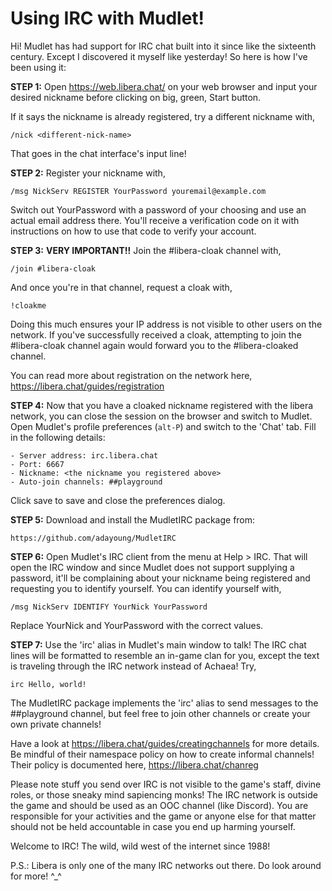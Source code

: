 Using IRC with Mudlet!
======================

Hi! Mudlet has had support for IRC chat built into it since like the
sixteenth century. Except I discovered it myself like yesterday! So here
is how I've been using it:

**STEP 1:** Open https://web.libera.chat/ on your web browser and input
your desired nickname before clicking on big, green, Start button.

If it says the nickname is already registered, try a different nickname
with,

    /nick <different-nick-name>

That goes in the chat interface's input line!

**STEP 2:** Register your nickname with,

    /msg NickServ REGISTER YourPassword youremail@example.com

Switch out YourPassword with a password of your choosing and use an
actual email address there. You'll receive a verification code on it
with instructions on how to use that code to verify your account.

**STEP 3:** __VERY IMPORTANT!!__ Join the #libera-cloak channel with,

    /join #libera-cloak

And once you're in that channel, request a cloak with,

    !cloakme

Doing this much ensures your IP address is not visible to other users on
the network. If you've successfully received a cloak, attempting to join
the #libera-cloak channel again would forward you to the #libera-cloaked
channel.

You can read more about registration on the network here, https://libera.chat/guides/registration

**STEP 4:** Now that you have a cloaked nickname registered with the
libera network, you can close the session on the browser and switch to
Mudlet. Open Mudlet's profile preferences (`alt-P`) and switch to the
'Chat' tab. Fill in the following details:

    - Server address: irc.libera.chat
    - Port: 6667
    - Nickname: <the nickname you registered above>
    - Auto-join channels: ##playground

Click save to save and close the preferences dialog.

**STEP 5:** Download and install the MudletIRC package from:

    https://github.com/adayoung/MudletIRC

**STEP 6:** Open Mudlet's IRC client from the menu at Help > IRC. That
will open the IRC window and since Mudlet does not support supplying a
password, it'll be complaining about your nickname being registered and
requesting you to identify yourself. You can identify yourself with,

    /msg NickServ IDENTIFY YourNick YourPassword

Replace YourNick and YourPassword with the correct values.

**STEP 7:** Use the 'irc' alias in Mudlet's main window to talk! The IRC
chat lines will be formatted to resemble an in-game clan for you, except
the text is traveling through the IRC network instead of Achaea! Try,

    irc Hello, world!

The MudletIRC package implements the 'irc' alias to send messages to the
##playground channel, but feel free to join other channels or create
your own private channels!

Have a look at https://libera.chat/guides/creatingchannels for more
details. Be mindful of their namespace policy on how to create informal
channels! Their policy is documented here, https://libera.chat/chanreg

Please note stuff you send over IRC is not visible to the game's staff,
divine roles, or those sneaky mind sapiencing monks! The IRC network is
outside the game and should be used as an OOC channel (like Discord).
You are responsible for your activities and the game or anyone else for
that matter should not be held accountable in case you end up harming
yourself.

Welcome to IRC! The wild, wild west of the internet since 1988!

P.S.: Libera is only one of the many IRC networks out there. Do look
around for more! ^_^
